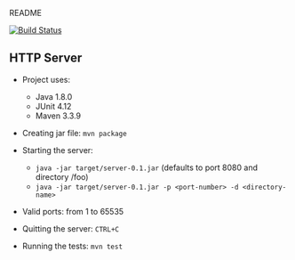 README

[![Build Status](https://travis-ci.org/pwdd/java-server.svg?branch=master)](https://travis-ci.org/pwdd/java-server)

## HTTP Server

- Project uses:
  - Java 1.8.0
  - JUnit 4.12
  - Maven 3.3.9

- Creating jar file: `mvn package`

- Starting the server: 
    - `java -jar target/server-0.1.jar` (defaults to port 8080 and directory /foo)
    - `java -jar target/server-0.1.jar -p <port-number> -d <directory-name>` 
    
- Valid ports: from 1 to 65535

- Quitting the server: `CTRL+C`

- Running the tests: `mvn test`
